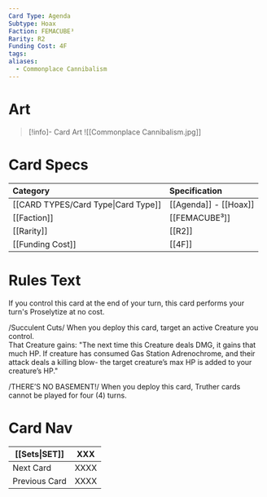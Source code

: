 ```yaml
---
Card Type: Agenda
Subtype: Hoax
Faction: FEMACUBE³
Rarity: R2
Funding Cost: 4F
tags: 
aliases:
  - Commonplace Cannibalism
---
```

# Art

> [!info]- Card Art
> ![[Commonplace Cannibalism.jpg]]

# Card Specs

| Category                            | Specification     |
|:----------------------------------- |:----------------- |
| [[CARD TYPES/Card Type\|Card Type]] | [[Agenda]] - [[Hoax]] |
| [[Faction]]                         | [[FEMACUBE³]]              |
| [[Rarity]]                          | [[R2]]              |
| [[Funding Cost]]                    | [[4F]]            |

# Rules Text

If you control this card at the end of your turn, this card performs your turn's Proselytize at no cost.

/Succulent Cuts/
When you deploy this card, target an active Creature you control.  
That Creature gains: "The next time this Creature deals DMG, it gains that much HP.
If creature has consumed Gas Station Adrenochrome, and their attack deals a killing blow- the target creature’s max HP is added to your creature’s HP."

/THERE’S NO BASEMENT!/ 
When you deploy this card, Truther cards cannot be played for four (4) turns.

# Card Nav

| [[Sets\|SET]] | XXX |  
| --- | --- |  
| Next Card | XXXX |  
| Previous Card | XXXX |  


